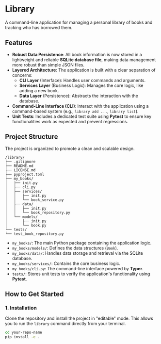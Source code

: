 # Library

A command-line application for managing a personal library of books and tracking who has borrowed them.

## Features

* **Robust Data Persistence**: All book information is now stored in a lightweight and reliable **SQLite database file**, making data management more robust than simple JSON files.
* **Layered Architecture**: The application is built with a clear separation of concerns:
    * **CLI Layer** (Interface): Handles user commands and arguments.
    * **Services Layer** (Business Logic): Manages the core logic, like adding a new book.
    * **Data Layer** (Persistence): Abstracts the interaction with the database.
* **Command-Line Interface (CLI)**: Interact with the application using a command-based system (e.g., `library add ...`, `library list`).
* **Unit Tests**: Includes a dedicated test suite using **Pytest** to ensure key functionalities work as expected and prevent regressions.

## Project Structure

The project is organized to promote a clean and scalable design.

```
/library/
├── .gitignore
├── README.md
├── LICENSE.md
├── pyproject.toml
├── my_books/
│   ├── init.py
│   ├── cli.py
│   ├── services/
│   │   ├── init.py
│   │   └── book_service.py
│   ├── data/
│   │   ├── init.py
│   │   └── book_repository.py
│   └── models/
│       ├── init.py
│       └── book.py
└── tests/
└── test_book_repository.py
```

* `my_books/`: The main Python package containing the application logic.
* `my_books/models/`: Defines the data structures (`Book`).
* `my_books/data/`: Handles data storage and retrieval via the SQLite database.
* `my_books/services/`: Contains the core business logic.
* `my_books/cli.py`: The command-line interface powered by **Typer**.
* `tests/`: Stores unit tests to verify the application's functionality using **Pytest**.

## How to Get Started

### 1. Installation

Clone the repository and install the project in "editable" mode. This allows you to run the `library` command directly from your terminal.

```bash
cd your-repo-name
pip install -e .
```